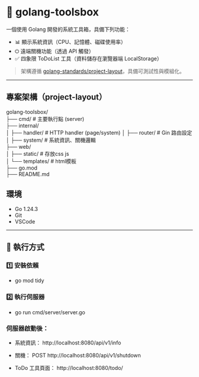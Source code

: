 # 🧰 golang-toolsbox

一個使用 Golang 開發的系統工具箱，具備下列功能：

- 📊 顯示系統資訊（CPU、記憶體、磁碟使用率）
- ⏻ 遠端關機功能（透過 API 觸發）
- ✅ 四象限 ToDoList 工具（資料儲存在瀏覽器端 LocalStorage）

> 架構遵循 [golang-standards/project-layout](https://github.com/golang-standards/project-layout)，具備可測試性與模組化。

---

## 專案架構（project-layout）  

golang-toolsbox/  
├── cmd/ # 主要執行點 (server)  
├── internal/  
│ ├── handler/ # HTTP handler (page/system)
│ ├── router/ # Gin 路由設定  
│ ├── system/ # 系統資訊、關機邏輯  
├── web/  
│ ├── static/ # 存放css js   
│ └── templates/ # html模板  
├── go.mod  
├── README.md  

## 環境
- Go 1.24.3
- Git
- VSCode

---

## 🚀 執行方式

### 1️⃣ 安裝依賴
- go mod tidy
### 2️⃣ 執行伺服器
- go run cmd/server/server.go

### 伺服器啟動後：

- 系統資訊： http://localhost:8080/api/v1/info

- 關機： POST http://localhost:8080/api/v1/shutdown

- ToDo 工具頁面： http://localhost:8080/todo/